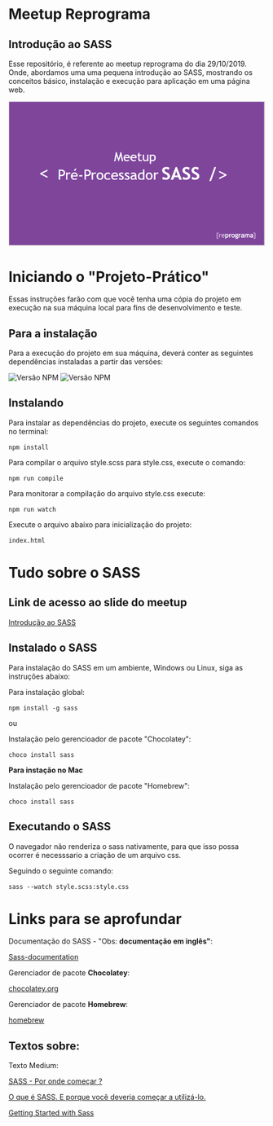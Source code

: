 # Meetup Reprograma
## Introdução ao SASS
Esse repositório, é referente ao meetup reprograma do dia 29/10/2019. Onde, abordamos uma uma pequena introdução ao SASS, mostrando os conceitos básico, instalação e execução para aplicação em uma página web. 

![Capa Carrossel](./projeto-pratico/assets/img/capa-meetup-reprograma.PNG)


#  Iniciando o "Projeto-Prático"

Essas instruções farão com que você tenha uma cópia do projeto em execução na sua máquina local para fins de desenvolvimento e teste.

## Para a instalação

Para a execução do projeto em sua máquina, deverá conter as seguintes dependências instaladas a partir das versões:

![Versão NPM](https://img.shields.io/badge/npm-v6.4.1-red)   ![Versão NPM](https://img.shields.io/badge/node-v10.15.3-green)

## Instalando 

Para instalar as dependências do projeto, execute os seguintes comandos no terminal:

    npm install


Para compilar o arquivo style.scss para style.css, execute o comando:

    npm run compile

Para monitorar a compilação do arquivo style.css execute:

    npm run watch

Execute o arquivo abaixo para inicialização do projeto:

    index.html

# Tudo sobre o SASS

## Link de acesso ao slide do meetup

[Introdução ao SASS](https://docs.google.com/presentation/d/e/2PACX-1vRPvqtCK8JKuaunxc2L7aMITGjroh0YJTQFjOzfl6ho6lICVleU8p7FqKQKs1TjdQ5DFBRpoBG-eb-d/pub?start=false&loop=false&delayms=3000&slide=id.g477bbb5bbb_0_4 "Clique e acesse agora!")

## Instalado o SASS

 Para instalação do SASS em um ambiente, Windows ou Linux, siga as instruções abaixo: 

Para instalação global:

    npm install -g sass

ou

Instalação pelo gerencioador de pacote "Chocolatey":

    choco install sass

**Para instação  no Mac**

Instalação pelo gerencioador de pacote "Homebrew":

    choco install sass

## Executando o SASS

O navegador não renderiza o sass nativamente, para que isso possa ocorrer é necesssario a criação de um arquivo css.

Seguindo o seguinte comando:

    sass --watch style.scss:style.css


# Links para se aprofundar

Documentação do SASS - "Obs: **documentação em inglês"**:

[Sass-documentation](https://sass-lang.com "Clique e acesse agora!")


Gerenciador de pacote **Chocolatey**:

[chocolatey.org](https://chocolatey.org/ "Clique e acesse agora!")

Gerenciador de pacote **Homebrew**:

[homebrew](https://brew.sh "Clique e acesse agora!")


## Textos sobre:

Texto Medium:

[SASS - Por onde começar ?](https://brew.sh "Clique e acesse agora!")

[O que é SASS. E porque você deveria começar a utilizá-lo.](https://medium.com/@thejasonfile/getting-started-with-sass-dedb271bdf5a "Clique e acesse agora!")

[Getting Started with Sass](https://medium.com/@ksykes/getting-started-with-sass-48cedde031c0 "Clique e acesse agora!")

